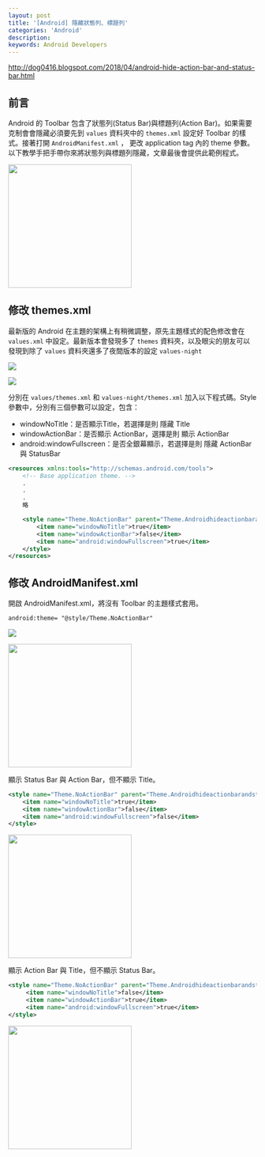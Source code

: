 ```yaml
---
layout: post
title: '[Android] 隱藏狀態列、標題列'
categories: 'Android'
description: 
keywords: Android Developers
---
```



http://dog0416.blogspot.com/2018/04/android-hide-action-bar-and-status-bar.html

## 前言
Android 的 Toolbar 包含了狀態列(Status Bar)與標題列(Action Bar)。如果需要克制會會隱藏必須要先到 `values` 資料夾中的 `themes.xml` 設定好 Toolbar 的樣式。接著打開 `AndroidManifest.xml` ， 更改 application tag 內的 theme 參數。以下教學手把手帶你來將狀態列與標題列隱藏，文章最後會提供此範例程式。

<img src="/images/posts/android/2021/img1100309-1.png" width="250px">

## 修改 themes.xml
最新版的 Android 在主題的架構上有稍微調整，原先主題樣式的配色修改會在 `values.xml` 中設定。最新版本會發現多了 `themes` 資料夾，以及眼尖的朋友可以發現到除了 `values` 資料夾還多了夜間版本的設定 `values-night`

![](/images/posts/android/2021/img1100309-2.png)

![](/images/posts/android/2021/img1100309-3.png)

分別在 `values/themes.xml` 和 `values-night/themes.xml` 加入以下程式碼。Style 參數中，分別有三個參數可以設定，包含：

 - windowNoTitle：是否顯示Title，若選擇是則 隱藏 Title
 - windowActionBar：是否顯示 ActionBar，選擇是則 顯示 ActionBar
 - android:windowFullscreen：是否全銀幕顯示，若選擇是則 隱藏 ActionBar 與 StatusBar

```xml
<resources xmlns:tools="http://schemas.android.com/tools">
    <!-- Base application theme. -->
    .
    .
    .
    略

    <style name="Theme.NoActionBar" parent="Theme.Androidhideactionbarandstatusbar">
        <item name="windowNoTitle">true</item>
        <item name="windowActionBar">false</item>
        <item name="android:windowFullscreen">true</item>
    </style>
</resources>
```

## 修改 AndroidManifest.xml
開啟 AndroidManifest.xml，將沒有 Toolbar 的主題樣式套用。

```xml
android:theme= "@style/Theme.NoActionBar"
```

![](/images/posts/android/2021/img1100309-5.png)

<img src="/images/posts/android/2021/img1100309-4.png" width="250px">


顯示 Status Bar 與 Action Bar，但不顯示 Title。

```xml
<style name="Theme.NoActionBar" parent="Theme.Androidhideactionbarandstatusbar">
    <item name="windowNoTitle">true</item>
    <item name="windowActionBar">false</item>
    <item name="android:windowFullscreen">false</item>
</style>
```

<img src="/images/posts/android/2021/img1100309-6.png" width="250px">

顯示 Action Bar 與 Title，但不顯示 Status Bar。

```xml
<style name="Theme.NoActionBar" parent="Theme.Androidhideactionbarandstatusbar">
     <item name="windowNoTitle">false</item>
     <item name="windowActionBar">true</item>
     <item name="android:windowFullscreen">true</item>
</style>
```

<img src="/images/posts/android/2021/img1100309-7.png" width="250px">